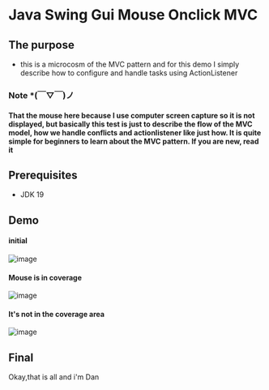# Java Swing Gui Mouse Onclick MVC
## The purpose
- this is a microcosm of the MVC pattern and for this demo I simply describe how to configure and handle tasks using ActionListener

### Note  *(￣▽￣)ノ
#### That the mouse here because I use computer screen capture so it is not displayed, but basically this test is just to describe the flow of the MVC model, how we handle conflicts and actionlistener like just how. It is quite simple for beginners to learn about the MVC pattern. If you are new, read it
## Prerequisites
- JDK 19
## Demo
#### initial
![image](https://user-images.githubusercontent.com/127305381/229908708-d9e44c30-2a47-47a5-971e-c440dff29f85.png)
#### Mouse is in coverage
![image](https://user-images.githubusercontent.com/127305381/229909397-edcb7e86-dee8-41bf-9334-65f169ac35af.png)
#### It's not in the coverage area
![image](https://user-images.githubusercontent.com/127305381/229909640-b10b6938-0c8d-4191-82c1-0dd94c6b25e7.png)
## Final
Okay,that is all and i'm Dan
